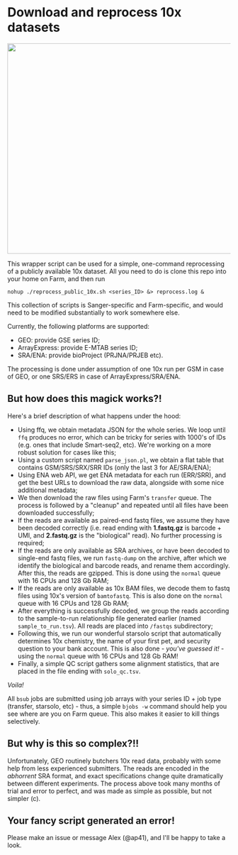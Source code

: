 # Download and reprocess 10x datasets

<img width="1233" height="474" src="https://github.com/cellgeni/reprocess_public_10x/blob/master/img/seriousman2.jpg">


This wrapper script can be used for a simple, one-command reprocessing of a publicly available 10x dataset. All you need to do is clone this repo into your home on Farm, and then run 

`nohup ./reprocess_public_10x.sh <series_ID> &> reprocess.log &`

This collection of scripts is Sanger-specific and Farm-specific, and would need to be modified substantially to work somewhere else.  

Currently, the following platforms are supported:

  - GEO: provide GSE series ID;
  - ArrayExpress: provide E-MTAB series ID;
  - SRA/ENA: provide bioProject (PRJNA/PRJEB etc). 

The processing is done under assumption of one 10x run per GSM in case of GEO, or one SRS/ERS in case of ArrayExpress/SRA/ENA. 

## But how does this magick works?!

Here's a brief description of what happens under the hood: 

  - Using ffq, we obtain metadata JSON for the whole series. We loop until `ffq` produces no error, which can be tricky for series with 1000's of IDs (e.g. ones that include Smart-seq2, etc). We're working on a more robust solution for cases like this; 
  - Using a custom script named `parse_json.pl`, we obtain a flat table that contains GSM/SRS/SRX/SRR IDs (only the last 3 for AE/SRA/ENA); 
  - Using ENA web API, we get ENA metadata for each run (ERR/SRR), and get the best URLs to download the raw data, alongside with some nice additional metadata;
  - We then download the raw files using Farm's `transfer` queue. The process is followed by a "cleanup" and repeated until all files have been downloaded successfully; 
  - If the reads are available as paired-end fastq files, we assume they have been decoded correctly (i.e. read ending with **1.fastq.gz** is barcode + UMI, and **2.fastq.gz** is the "biological" read). No further processing is required; 
  - If the reads are only available as SRA archives, or have been decoded to single-end fastq files, we run `fastq-dump` on the archive, after which we identify the biological and barcode reads, and rename them accordingly. After this, the reads are gzipped. This is done using the `normal` queue with 16 CPUs and 128 Gb RAM; 
  - If the reads are only available as 10x BAM files, we decode them to fastq files using 10x's version of `bamtofastq`. This is also done on the `normal` queue with 16 CPUs and 128 Gb RAM; 
  - After everything is successfully decoded, we group the reads according to the sample-to-run relationship file generated earlier (named `sample_to_run.tsv`). All reads are placed into `/fastqs` subdirectory;
  - Following this, we run our wonderful starsolo script that automatically determines 10x chemistry, the name of your first pet, and security question to your bank account. This is also done - *you've guessed it!* - using the `normal` queue with 16 CPUs and 128 Gb RAM! 
  - Finally, a simple QC script gathers some alignment statistics, that are placed in the file ending with `solo_qc.tsv`. 

*Voila!*

All `bsub` jobs are submitted using job arrays with your series ID + job type (transfer, starsolo, etc) - thus, a simple `bjobs -w` command should help you see where are you on Farm queue. This also makes it easier to kill things selectively. 

## But why is this so complex?!! 

Unfortunately, GEO routinely butchers 10x read data, probably with some help from less experienced submitters. The reads are encoded in the *abhorrent* SRA format, and exact specifications change quite dramatically between different experiments. The process above took many months of trial and error to perfect, and was made as simple as possible, but not simpler (c). 

## Your fancy script generated an error!

Please make an issue or message Alex (@ap41), and I'll be happy to take a look.
